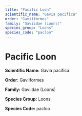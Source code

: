 ```yaml
---
title: "Pacific Loon"
scientific_name: "Gavia pacifica"
order: "Gaviiformes"
family: "Gaviidae (Loons)"
species_group: "Loons"
species_code: "pacloo"
---
```


# Pacific Loon

**Scientific Name:** Gavia pacifica

**Order:** Gaviiformes

**Family:** Gaviidae (Loons)

**Species Group:** Loons

**Species Code:** pacloo
